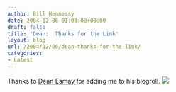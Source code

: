 ```yaml
---
author: Bill Hennessy
date: 2004-12-06 01:08:00+00:00
draft: false
title: 'Dean:  Thanks for the Link'
layout: blog
url: /2004/12/06/dean-thanks-for-the-link/
categories:
- Latest
---
```


Thanks to [Dean Esmay ](https://www.deanesmay.com)for adding me to his blogroll. ![](https://blog.billhennessy.com/aggbug.aspx?PostID=479)

